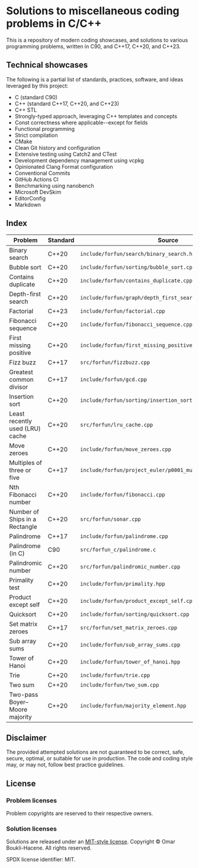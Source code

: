 # Solutions to miscellaneous coding problems in C/C++

This is a repository of modern coding showcases, and solutions to various
programming problems, written in C90, and C++17, C++20, and C++23.

## Technical showcases

The following is a partial list of standards, practices, software,
and ideas leveraged by this project:

- C (standard C90)
- C++ (standard C++17, C++20, and C++23)
- C++ STL
- Strongly-typed approach, leveraging C++ templates and concepts
- Const correctness where applicable--except for fields
- Functional programming
- Strict compilation
- CMake
- Clean Git history and configuration
- Extensive testing using Catch2 and CTest
- Development dependency management using vcpkg
- Opinionated Clang Format configuration
- Conventional Commits
- GitHub Actions CI
- Benchmarking using nanobench
- Microsoft DevSkim
- EditorConfig
- Markdown

## Index

| Problem                         | Standard | Source                                                       |
| ---                             | ---      | ---                                                          |
| Binary search                   | C++20    | `include/forfun/search/binary_search.hpp`                    |
| Bubble sort                     | C++20    | `include/forfun/sorting/bubble_sort.cpp`                     |
| Contains duplicate              | C++20    | `include/forfun/contains_duplicate.cpp`                      |
| Depth-first search              | C++20    | `include/forfun/graph/depth_first_search.hpp`                |
| Factorial                       | C++23    | `include/forfun/factorial.cpp`                               |
| Fibonacci sequence              | C++20    | `include/forfun/fibonacci_sequence.cpp`                      |
| First missing positive          | C++20    | `include/forfun/first_missing_positive.cpp`                  |
| Fizz buzz                       | C++17    | `src/forfun/fizzbuzz.cpp`                                    |
| Greatest common divisor         | C++17    | `include/forfun/gcd.cpp`                                     |
| Insertion sort                  | C++20    | `include/forfun/sorting/insertion_sort.cpp`                  |
| Least recently used (LRU) cache | C++20    | `src/forfun/lru_cache.cpp`                                   |
| Move zeroes                     | C++20    | `include/forfun/move_zeroes.cpp`                             |
| Multiples of three or five      | C++17    | `include/forfun/project_euler/p0001_multiples_of_3_or_5.cpp` |
| Nth Fibonacci number            | C++20    | `include/forfun/fibonacci.cpp`                               |
| Number of Ships in a Rectangle  | C++20    | `src/forfun/sonar.cpp`                                       |
| Palindrome                      | C++17    | `include/forfun/palindrome.cpp`                              |
| Palindrome (in C)               | C90      | `src/forfun_c/palindrome.c`                                  |
| Palindromic number              | C++20    | `src/forfun/palindromic_number.cpp`                          |
| Primality test                  | C++20    | `include/forfun/primality.hpp`                               |
| Product except self             | C++20    | `include/forfun/product_except_self.cpp`                     |
| Quicksort                       | C++20    | `include/forfun/sorting/quicksort.cpp`                       |
| Set matrix zeroes               | C++17    | `src/forfun/set_matrix_zeroes.cpp`                           |
| Sub array sums                  | C++20    | `include/forfun/sub_array_sums.cpp`                          |
| Tower of Hanoi                  | C++20    | `include/forfun/tower_of_hanoi.hpp`                          |
| Trie                            | C++20    | `include/forfun/trie.cpp`                                    |
| Two sum                         | C++20    | `include/forfun/two_sum.cpp`                                 |
| Two-pass Boyer–Moore majority   | C++20    | `include/forfun/majority_element.hpp`                        |

## Disclaimer

The provided attempted solutions are not guaranteed to be correct, safe,
secure, optimal, or suitable for use in production. The code and coding style
may, or may not, follow best practice guidelines.

## License

### Problem licenses

Problem copyrights are reserved to their respective owners.

### Solution licenses

Solutions are released under an [MIT-style license](LICENSE).
Copyright © Omar Boukli-Hacene. All rights reserved.

SPDX license identifier: MIT.
